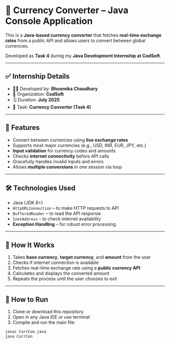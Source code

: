 # 💱 Currency Converter – Java Console Application

This is a **Java-based currency converter** that fetches **real-time exchange rates** from a public API and allows users to convert between global currencies.

Developed as **Task 4** during my **Java Development Internship at CodSoft**.

---

## ✅ Internship Details

- 👩‍💻 Developed by: **Bhoomika Chaudhary**
- 🏢 Organization: **CodSoft**
- 🗓️ Duration: **July 2025**
- 🧪 Task: **Currency Converter (Task 4)**

---

## 🚀 Features

- Convert between currencies using **live exchange rates**
- Supports most major currencies (e.g., USD, INR, EUR, JPY, etc.)
- **Input validation** for currency codes and amounts
- Checks **internet connectivity** before API calls
- Gracefully handles invalid inputs and errors
- Allows **multiple conversions** in one session via loop

---

## 🛠️ Technologies Used

- Java (JDK 8+)
- `HttpURLConnection` – to make HTTP requests to API
- `BufferedReader` – to read the API response
- `InetAddress` – to check internet availability
- **Exception Handling** – for robust error processing

---

## 🧠 How It Works

1. Takes **base currency**, **target currency**, and **amount** from the user
2. Checks if internet connection is available
3. Fetches real-time exchange rate using a **public currency API**
4. Calculates and displays the converted amount
5. Repeats the process until the user chooses to exit

---

## 📁 How to Run

1. Clone or download this repository
2. Open in any Java IDE or use terminal
3. Compile and run the main file:

```bash
javac CurrCon.java
java CurrCon
